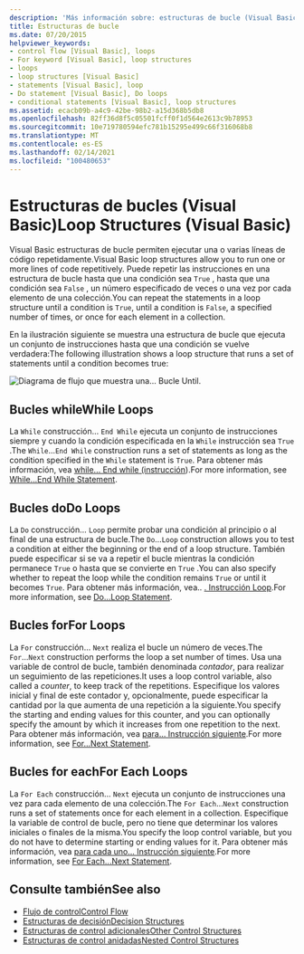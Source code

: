 ```yaml
---
description: 'Más información sobre: estructuras de bucle (Visual Basic)'
title: Estructuras de bucle
ms.date: 07/20/2015
helpviewer_keywords:
- control flow [Visual Basic], loops
- For keyword [Visual Basic], loop structures
- loops
- loop structures [Visual Basic]
- statements [Visual Basic], loop
- Do statement [Visual Basic], Do loops
- conditional statements [Visual Basic], loop structures
ms.assetid: ecacb09b-a4c9-42be-98b2-a15d368b5db8
ms.openlocfilehash: 82ff36d8f5c05501fcff0f1d564e2613c9b78953
ms.sourcegitcommit: 10e719780594efc781b15295e499c66f316068b8
ms.translationtype: MT
ms.contentlocale: es-ES
ms.lasthandoff: 02/14/2021
ms.locfileid: "100480653"
---
```

# <a name="loop-structures-visual-basic"></a><span data-ttu-id="b072d-103">Estructuras de bucles (Visual Basic)</span><span class="sxs-lookup"><span data-stu-id="b072d-103">Loop Structures (Visual Basic)</span></span>

<span data-ttu-id="b072d-104">Visual Basic estructuras de bucle permiten ejecutar una o varias líneas de código repetidamente.</span><span class="sxs-lookup"><span data-stu-id="b072d-104">Visual Basic loop structures allow you to run one or more lines of code repetitively.</span></span> <span data-ttu-id="b072d-105">Puede repetir las instrucciones en una estructura de bucle hasta que una condición sea `True` , hasta que una condición sea `False` , un número especificado de veces o una vez por cada elemento de una colección.</span><span class="sxs-lookup"><span data-stu-id="b072d-105">You can repeat the statements in a loop structure until a condition is `True`, until a condition is `False`, a specified number of times, or once for each element in a collection.</span></span>  
  
 <span data-ttu-id="b072d-106">En la ilustración siguiente se muestra una estructura de bucle que ejecuta un conjunto de instrucciones hasta que una condición se vuelve verdadera:</span><span class="sxs-lookup"><span data-stu-id="b072d-106">The following illustration shows a loop structure that runs a set of statements until a condition becomes true:</span></span>  
  
 ![Diagrama de flujo que muestra una... Bucle Until.](./media/loop-structures/do-until-loop-true-condition.gif)  
  
## <a name="while-loops"></a><span data-ttu-id="b072d-108">Bucles while</span><span class="sxs-lookup"><span data-stu-id="b072d-108">While Loops</span></span>  

 <span data-ttu-id="b072d-109">La `While` construcción... `End While` ejecuta un conjunto de instrucciones siempre y cuando la condición especificada en la `While` instrucción sea `True` .</span><span class="sxs-lookup"><span data-stu-id="b072d-109">The `While`...`End While` construction runs a set of statements as long as the condition specified in the `While` statement is `True`.</span></span> <span data-ttu-id="b072d-110">Para obtener más información, vea [while... End while (instrucción](../../../language-reference/statements/while-end-while-statement.md)).</span><span class="sxs-lookup"><span data-stu-id="b072d-110">For more information, see [While...End While Statement](../../../language-reference/statements/while-end-while-statement.md).</span></span>  
  
## <a name="do-loops"></a><span data-ttu-id="b072d-111">Bucles do</span><span class="sxs-lookup"><span data-stu-id="b072d-111">Do Loops</span></span>  

 <span data-ttu-id="b072d-112">La `Do` construcción... `Loop` permite probar una condición al principio o al final de una estructura de bucle.</span><span class="sxs-lookup"><span data-stu-id="b072d-112">The `Do`...`Loop` construction allows you to test a condition at either the beginning or the end of a loop structure.</span></span> <span data-ttu-id="b072d-113">También puede especificar si se va a repetir el bucle mientras la condición permanece `True` o hasta que se convierte en `True` .</span><span class="sxs-lookup"><span data-stu-id="b072d-113">You can also specify whether to repeat the loop while the condition remains `True` or until it becomes `True`.</span></span> <span data-ttu-id="b072d-114">Para obtener más información, vea.. [. Instrucción Loop](../../../language-reference/statements/do-loop-statement.md).</span><span class="sxs-lookup"><span data-stu-id="b072d-114">For more information, see [Do...Loop Statement](../../../language-reference/statements/do-loop-statement.md).</span></span>  
  
## <a name="for-loops"></a><span data-ttu-id="b072d-115">Bucles for</span><span class="sxs-lookup"><span data-stu-id="b072d-115">For Loops</span></span>  

 <span data-ttu-id="b072d-116">La `For` construcción... `Next` realiza el bucle un número de veces.</span><span class="sxs-lookup"><span data-stu-id="b072d-116">The `For`...`Next` construction performs the loop a set number of times.</span></span> <span data-ttu-id="b072d-117">Usa una variable de control de bucle, también denominada *contador*, para realizar un seguimiento de las repeticiones.</span><span class="sxs-lookup"><span data-stu-id="b072d-117">It uses a loop control variable, also called a *counter*, to keep track of the repetitions.</span></span> <span data-ttu-id="b072d-118">Especifique los valores inicial y final de este contador y, opcionalmente, puede especificar la cantidad por la que aumenta de una repetición a la siguiente.</span><span class="sxs-lookup"><span data-stu-id="b072d-118">You specify the starting and ending values for this counter, and you can optionally specify the amount by which it increases from one repetition to the next.</span></span> <span data-ttu-id="b072d-119">Para obtener más información, vea [para... Instrucción siguiente](../../../language-reference/statements/for-next-statement.md).</span><span class="sxs-lookup"><span data-stu-id="b072d-119">For more information, see [For...Next Statement](../../../language-reference/statements/for-next-statement.md).</span></span>  
  
## <a name="for-each-loops"></a><span data-ttu-id="b072d-120">Bucles for each</span><span class="sxs-lookup"><span data-stu-id="b072d-120">For Each Loops</span></span>  

 <span data-ttu-id="b072d-121">La `For Each` construcción... `Next` ejecuta un conjunto de instrucciones una vez para cada elemento de una colección.</span><span class="sxs-lookup"><span data-stu-id="b072d-121">The `For Each`...`Next` construction runs a set of statements once for each element in a collection.</span></span> <span data-ttu-id="b072d-122">Especifique la variable de control de bucle, pero no tiene que determinar los valores iniciales o finales de la misma.</span><span class="sxs-lookup"><span data-stu-id="b072d-122">You specify the loop control variable, but you do not have to determine starting or ending values for it.</span></span> <span data-ttu-id="b072d-123">Para obtener más información, vea [para cada uno... Instrucción siguiente](../../../language-reference/statements/for-each-next-statement.md).</span><span class="sxs-lookup"><span data-stu-id="b072d-123">For more information, see [For Each...Next Statement](../../../language-reference/statements/for-each-next-statement.md).</span></span>  
  
## <a name="see-also"></a><span data-ttu-id="b072d-124">Consulte también</span><span class="sxs-lookup"><span data-stu-id="b072d-124">See also</span></span>

- [<span data-ttu-id="b072d-125">Flujo de control</span><span class="sxs-lookup"><span data-stu-id="b072d-125">Control Flow</span></span>](index.md)
- [<span data-ttu-id="b072d-126">Estructuras de decisión</span><span class="sxs-lookup"><span data-stu-id="b072d-126">Decision Structures</span></span>](decision-structures.md)
- [<span data-ttu-id="b072d-127">Estructuras de control adicionales</span><span class="sxs-lookup"><span data-stu-id="b072d-127">Other Control Structures</span></span>](other-control-structures.md)
- [<span data-ttu-id="b072d-128">Estructuras de control anidadas</span><span class="sxs-lookup"><span data-stu-id="b072d-128">Nested Control Structures</span></span>](nested-control-structures.md)
